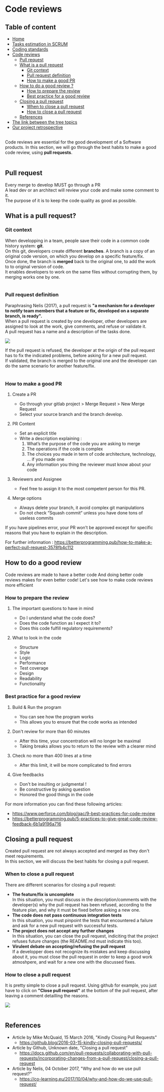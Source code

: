 # Code reviews

## Table of content
* [Home](/README.md)
* [Tasks estimation in SCRUM](/readme-content/tasks-estimation.md)
* [Coding standards](/readme-content/coding-standards.md)
* [Code reviews](/readme-content/code-reviews.md)
    * [Pull request](#pull-request)
    * [What is a pull request](#what-is-a-pull-request-br)
        * [Git context](#git-context)
        * [Pull request definition](#pull-request-definition)
        * [How to make a good PR](#how-to-make-a-good-pr)
    * [How to do a good review ?](#how-to-do-a-good-review)
        * [How to prepare the review](#how-to-prepare-the-review)
        * [Best practice for a good review](#best-practice-for-a-good-review)
    * [Closing a pull request](#closing-a-pull-request-br)
        * [When to close a pull request](#when-to-close-a-pull-requestbr)
        * [How to close a pull request](#how-to-close-a-pull-requestbr)
    * [References](#references)
* [The link between the tree topics](/readme-content/topics-link.md)
* [Our project retrospective](/readme-content/project-retrospective.md)

<br>
Code reviews are essential for the good development of a Software products. In this section, we will go through the best habits to make a good code review, using <b>pull requests</b>.<br> <br>

## Pull request

Every merge to develop MUST go through a PR <br>
A lead dev or an architect will review your code and make some comment to it. <br>
The purpose of it is to keep the code quality as good as possible.

## What is a pull request? <br>

### Git context 

When developping in a team, people save their code in a common code history system: <b>git</b>.<br>
On this git, developers create different <b>branches</b>. A branch is a copy of an original code version, on which you develop on a specific feature/fix. <br>
Once done, the branch is <b>merged</b> back to the original one, to add the work to to original version of code.<br>
It enables developers to work on the same files without corrupting them, by merging works one by one.<br><br>

### Pull request definition

Paraphrasing Nelis (2017), a pull request is <b>"a mechanism for a developer to notify team members that a feature or fix, developed on a separate branch, is ready".</b><br>
When a pull request is created by one developer, other developers are assigned to look at the work, give comments, and refuse or validate it.<br>
A pull request has a name and a description of the tasks done.<br>

<img src="./pictures/code-reviews/pull-request-definition/pull-request-screenshot.png"><br>

If the pull request is refused, the developer at the origin of the pull request has to fix the indicated problems, before asking for a new pull request.<br>
If validated, the branch is merged to the original one and the developer can do the same scenario for another feature/fix.<br><br>

### How to make a good PR

1. Create a PR
    *  Go through your gitlab project > Merge Request > New Merge Request
    * Select your source branch and the branch develop.

2. PR Content
    * Set an explicit title
    * Write a description explaining :
        1. What’s the purpose of the code you are asking to merge
        2. The operations if the code is complex
        3. The choices you made in term of code architecture, technology, … if you made one
        4. Any information you thing the reviewer must know about your code

3. Reviewers and Assignee
    * Feel free to assign it to the most competent person for this PR.

4. Merge options
    * Always delete your branch, it avoid complex git manipulations
    * Do not check “Squash commit“ unless you have done tons of useless commits

If you have pipelines error, your PR won’t be approved except for specific reasons that you have to explain in the description.

For further information : https://betterprogramming.pub/how-to-make-a-perfect-pull-request-3578fb4c112

## How to do a good review

Code reviews are made to have a better code
And doing better code reviews makes for even better code!
Let's see how to make code reviews more efficient

### How to prepare the review

1. The important questions to have in mind
    * Do I understand what the code does?
    * Does the code function as I expect it to?
    * Does this code fulfill regulatory requirements?

2. What to look in the code
    * Structure
    * Style
    * Logic
    * Performance
    * Test coverage
    * Design
    * Readability
    * Functionality

### Best practice for a good review

1. Build & Run the program
    * You can see how the program works
    * This allows you to ensure that the code works as intended

2. Don't review for more than 60 minutes
    * After this time, your concentration will no longer be maximal
    * Taking breaks allows you to return to the review with a clearer mind

3. Check no more than 400 lines at a time
    * After this limit, it will be more complicated to find errors

4. Give feedbacks
    * Don't be insulting or judgmental !
    * Be constructive by asking question
    * Honored the good things in the code

For more information you can find these following articles:
- https://www.perforce.com/blog/qac/9-best-practices-for-code-review
- https://betterprogramming.pub/5-practices-to-give-great-code-review-feedback-6b1a9196a716

## Closing a pull request <br>

Created pull request are not always accepted and merged as they don't meet requirements.<br>
In this section, we will discuss the best habits for closing a pull request.<br>

### When to close a pull request<br>

There are different scenarios for closing a pull request:<br>

* <b>The feature/fix is uncomplete</b><br>
In this situation, you must discuss in the description/comments with the developer(s) why the pull request has been refused, according to the feature plan, and why it must be fixed before asking a new one.
* <b>The code does not pass continuous integration tests</b><br>
In this situation, you must pinpoint the tests that encountered a failure and ask for a new pull request with successful tests.
* <b>The project does not accept any further changes</b><br>
In this situation, you can close the pull request, indiciting that the project refuses future changes (the README.md must indicate this too).
* <b>Virulent debate on accepting/refusing the pull request</b><br>
If a developper does not recognize its mistakes and keep discussing about it, you must close the pull request in order to keep a good work atmoshpere, and wait for a new one with the discussed fixes.

### How to close a pull request<br>

It is pretty simple to close a pull request. Using github for example, you just have to click on <b>"Close pull request"</b> at the bottom of the pull request, after leaving a comment detailling the reasons.<br>

<img src="./pictures/code-reviews/close-a-pull-request/pull-request-close.png"><br><br>

## References

- Article by Mike McQuaid, 15 March 2016, "Kindly Closing Pull Requests"
    - https://github.blog/2016-03-15-kindly-closing-pull-requests/
- Article by Github, Unknown date, "Closing a pull request"
    - https://docs.github.com/en/pull-requests/collaborating-with-pull-requests/incorporating-changes-from-a-pull-request/closing-a-pull-request
- Article by Nelis, 04 October 2017, "Why and how do we use pull request?"
    - https://co-learning.eu/2017/10/04/why-and-how-do-we-use-pull-request/
